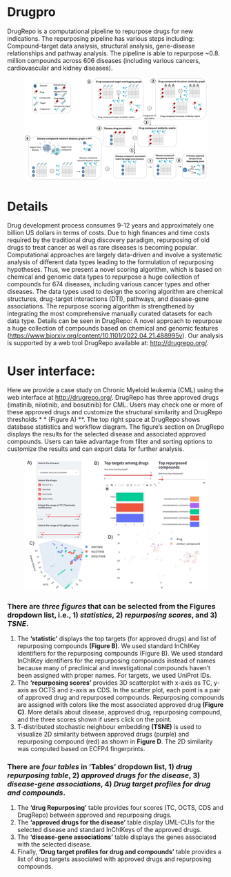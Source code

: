 # Drugpro
DrugRepo is a computational pipeline to repurpose drugs for new indications. The repurposing pipeline has various steps including: Compound-target data analysis, structural analysis, gene-disease relationships and pathway analysis. The pipeline is able to repurpose ~0.8. million compounds across 606 diseases (including various cancers, cardiovascular and kidney diseases).
<figure>
    <img src="schematic.png" alt="schematic" width="">
</figure>

# Details
Drug development process consumes 9-12 years and approximately one billion US dollars in terms of costs. Due to high finances and time costs required by the traditional drug discovery paradigm, repurposing of old drugs to treat cancer as well as rare diseases is becoming popular. Computational approaches are largely data-driven and involve a systematic analysis of different data types leading to the formulation of repurposing hypotheses.  Thus, we present a novel scoring algorithm, which is based on chemical and genomic data types to repurpose a huge collection of compounds for 674 diseases, including various cancer types and other diseases. The data types used to design the scoring algorithm are chemical structures, drug-target interactions (DTI), pathways, and disease-gene associations. The repurpose scoring algorithm is strengthened by integrating the most comprehensive manually curated datasets for each data type. Details can be seen in DrugRepo: A novel approach to repurpose a huge collection of compounds based on chemical and genomic features (https://www.biorxiv.org/content/10.1101/2022.04.21.488995v).  Our analysis is supported by a web tool DrugRepo available at: http://drugrepo.org/.

# User interface: 
Here we provide a case study on Chronic Myeloid leukemia (CML) using the web interface at http://drugrepo.org/. DrugRepo has three approved drugs (imatinib, nilotinib, and bosutinib) for CML. Users may check one or more of these approved drugs and customize the structural similarity and DrugRepo thresholds * * (Figure A) **. The top right space at DrugRepo shows database statistics and workflow diagram. The figure’s section on DrugRepo displays the results for the selected disease and associated approved compounds. Users can take advantage from filter and sorting options to customize the results and can export data for further analysis.  

<figure>
    <img src="Interface.jpg" alt="Interface"  width="">
</figure>

### There are *three figures* that can be selected from the Figures dropdown list, i.e., 1) *statistics*, 2) *repurposing scores*, and 3) *TSNE*. 
1.	The **‘statistic’** displays the top targets (for approved drugs) and list of repurposing compounds **(Figure B)**. We used standard InChIKey identifiers for the repurposing compounds (Figure B). We used standard InChIKey identifiers for the repurposing compounds instead of names because many of preclinical and investigational compounds haven’t been assigned with proper names. For targets, we used UniProt IDs. 
2.	The **‘repurposing scores’** provides 3D scatterplot with x-axis as TC, y-axis as OCTS and z-axis as CDS. In the scatter plot, each point is a pair of approved drug and repurposed compounds. Repurposing compounds are assigned with colors like the most associated approved drug **(Figure C)**. More details about disease, approved drug, repurposing compound, and the three scores shown if users click on the point. 
3.	T-distributed stochastic neighbour embedding **(TSNE)** is used to visualize 2D similarity between approved drugs (purple) and repurposing compound (red) as shown in **Figure D**. The 2D similarity was computed based on ECFP4 fingerprints.

### There are *four tables* in ‘Tables’ dropdown list, 1) *drug repurposing table*, 2) *approved drugs for the disease*, 3) *disease-gene associations*, 4) *Drug target profiles for drug and compounds*. 
1.	The **‘drug Repurposing’** table provides four scores (TC, OCTS, CDS and DrugRepo) between approved and repurposing drugs. 
2.	The **‘approved drugs for the disease’** table display UML-CUIs for the selected disease and standard InChIKeys of the approved drugs. 
3.	The **‘disease-gene associations’** table displays the genes associated with the selected disease. 
4.	Finally, **‘Drug target profiles for drug and compounds’** table provides a list of drug targets associated with approved drugs and repurposing compounds.
